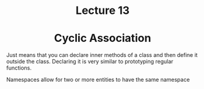 <div align="center"> 

# Lecture 13
# Cyclic Association

</div>


Just means that you can declare inner methods of a class and then define it outside the class. Declaring it is very similar to prototyping regular functions.

Namespaces allow for two or more entities to have the same namespace
